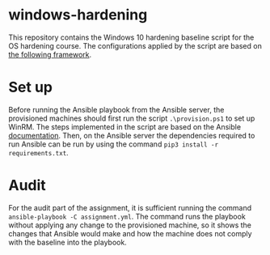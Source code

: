 # windows-hardening
This repository contains the Windows 10 hardening baseline script for the OS
hardening course.
The configurations applied by the script are based on
[the following framework](https://github.com/microsoft/SecCon-Framework/blob/master/level-1-enterprise-basic-security.md).

# Set up
Before running the Ansible playbook from the Ansible server, the provisioned
machines should first run the script `.\provision.ps1` to set up WinRM.
The steps implemented in the script are based on the Ansible
[documentation](https://docs.ansible.com/ansible/latest/user_guide/windows_setup.html#winrm-setup).
Then, on the Ansible server the dependencies required to run Ansible can be run
by using the command `pip3 install -r requirements.txt`.

# Audit
For the audit part of the assignment, it is sufficient running the command
`ansible-playbook -C assignment.yml`. The command runs the playbook without
applying any change to the provisioned machine, so it shows the changes that
Ansible would make and how the machine does not comply with the baseline
into the playbook.
